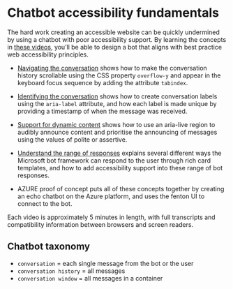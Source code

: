 # Chatbot accessibility fundamentals #
The hard work creating an accessible website can be quickly undermined by using a chatbot with poor accessibility support. By learning the concepts in [these videos](https://www.youtube.com/playlist?list=PLknXoWiYr_QynKoP276ZlGV73aM8uWdq_), you’ll be able to design a bot that aligns with best practice web accessibility principles.

* [Navigating the conversation](https://www.youtube.com/watch?v=pHvMPSL_2CM&list=PLknXoWiYr_QynKoP276ZlGV73aM8uWdq_&index=2&t=0s) shows how to make the conversation history scrollable using the CSS property `overflow-y` and appear in the keyboard focus sequence by adding the attribute `tabindex`.

* [Identifying the conversation](https://www.youtube.com/watch?v=NYLo6cdz5_Y&list=PLknXoWiYr_QynKoP276ZlGV73aM8uWdq_&index=3&t=0s) shows how to create conversation labels using the `aria-label` attribute, and how each label is made unique by providing a timestamp of when the message was received.

* [Support for dynamic content](https://www.youtube.com/watch?v=A6nhXP-RHwE&list=PLknXoWiYr_QynKoP276ZlGV73aM8uWdq_&index=4&t=0s) shows how to use an aria-live region to audibly announce content and prioritise the announcing of messages using the values of polite or assertive.

* [Understand the range of responses](https://www.youtube.com/watch?v=F5A6XC5m8gY&list=PLknXoWiYr_QynKoP276ZlGV73aM8uWdq_&index=5&t=0s) explains several different ways the Microsoft bot framework can respond to the user through rich card templates, and how to add accessibility support into these range of bot responses.

* AZURE proof of concept puts all of these concepts together by creating an echo chatbot on the Azure platform, and uses the fenton UI to connect to the bot. 

Each video is approximately 5 minutes in length, with full transcripts and compatibility information between browsers and screen readers.

## Chatbot taxonomy ##
* `conversation` = each single message from the bot or the user
* `conversation history` = all messages 
* `conversation window` = all messages in a container
